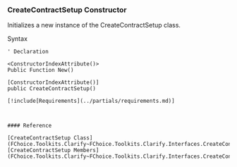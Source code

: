 ﻿### CreateContractSetup Constructor

Initializes a new instance of the CreateContractSetup class.

Syntax

```vbnet
' Declaration

<ConstructorIndexAttribute()>
Public Function New()

[ConstructorIndexAttribute()]
public CreateContractSetup()

[!include[Requirements](../partials/requirements.md)]



#### Reference

[CreateContractSetup Class](FChoice.Toolkits.Clarify~FChoice.Toolkits.Clarify.Interfaces.CreateContractSetup.md)  
[CreateContractSetup Members](FChoice.Toolkits.Clarify~FChoice.Toolkits.Clarify.Interfaces.CreateContractSetup_members.md)